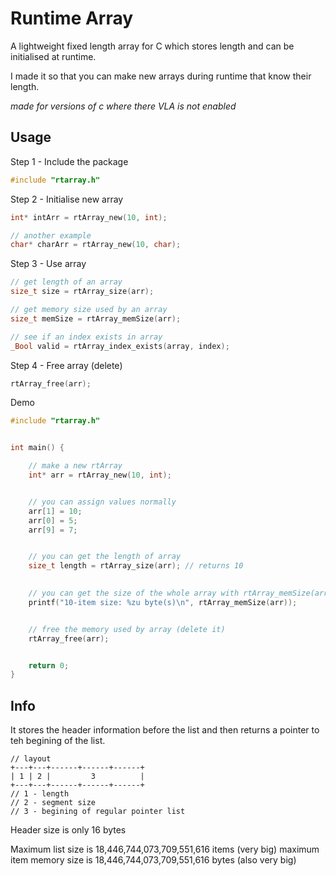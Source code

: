 # Runtime Array
A lightweight fixed length array for C which stores length and can be initialised at runtime.

I made it so that you can make new arrays during runtime that know their length.

*made for versions of c where there VLA is not enabled*

## Usage

Step 1 - Include the package
```c
#include "rtarray.h"
```

Step 2 - Initialise new array 
```c
int* intArr = rtArray_new(10, int);

// another example
char* charArr = rtArray_new(10, char);
```

Step 3 - Use array
```c
// get length of an array
size_t size = rtArray_size(arr);

// get memory size used by an array
size_t memSize = rtArray_memSize(arr);

// see if an index exists in array
_Bool valid = rtArray_index_exists(array, index);

```

Step 4 - Free array (delete)
```c
rtArray_free(arr);
```

Demo
```c
#include "rtarray.h"


int main() {

    // make a new rtArray
    int* arr = rtArray_new(10, int);


    // you can assign values normally
    arr[1] = 10;
    arr[0] = 5;
    arr[9] = 7;


    // you can get the length of array
    size_t length = rtArray_size(arr); // returns 10

    
    // you can get the size of the whole array with rtArray_memSize(array)
    printf("10-item size: %zu byte(s)\n", rtArray_memSize(arr));


    // free the memory used by array (delete it)
    rtArray_free(arr);


    return 0;
}
```



## Info
It stores the header information before the list and then returns a pointer to teh begining of the list.

```
// layout
+---+---+------+------+------+
| 1 | 2 |         3          |
+---+---+------+------+------+
// 1 - length
// 2 - segment size
// 3 - begining of regular pointer list
```

Header size is only 16 bytes

Maximum list size is 18,446,744,073,709,551,616 items (very big)
maximum item memory size is 18,446,744,073,709,551,616 bytes (also very big)
